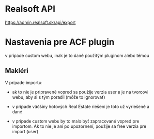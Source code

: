 # Realsoft API

https://admin.realsoft.sk/api/export


# Nastavenia pre ACF plugin 

v prípade custom webu, inak je to dané použitým pluginom alebo témou

## Makléri

V prípade importu: 

- ak to nie je pripravené vopred sa použije verzia user a je na tvorcovi webu, aby si s tým poradil (môže to ignorovať)

- v prípade väčšiny hotových Real Estate riešení je toto už vyriešené a dané

- v prípade custom webu by to malo byť zapracované vopred pre importom. Ak to nie je ani po upozornení, použije sa free verzia pre import (user)




 
